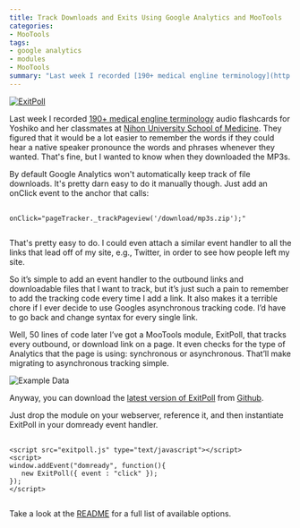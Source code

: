 ```yaml
---
title: Track Downloads and Exits Using Google Analytics and MooTools
categories:
- MooTools
tags: 
- google analytics
- modules
- MooTools
summary: "Last week I recorded [190+ medical engline terminology](http://meditastic.simulacre.org/) audio flashcards for Yoshiko and her classmates at [Nihon University School of Medicine](http://www.med.nihon-u.ac.jp/). They figured that it would be a lot easier to remember the words if they could hear a native speaker pronounce the words and phrases whenever they wanted. That's fine, but I wanted to know when they downloaded the MP3s."
---
```


[![ExitPoll](http://c5.simulacre.org/exitpoll/images/banner_300x150.png)](http://mootools.net/forge/p/exitpoll)

Last week I recorded [190+ medical engline terminology](http://meditastic.simulacre.org/) audio flashcards for Yoshiko and her classmates at [Nihon University School of Medicine](http://www.med.nihon-u.ac.jp/). They figured that it would be a lot easier to remember the words if they could hear a native speaker pronounce the words and phrases whenever they wanted. That's fine, but I wanted to know when they downloaded the MP3s.

By default Google Analytics won't automatically keep track of file downloads. It's pretty darn easy to do it manually though. Just add an onClick event to the anchor that calls:

<pre>
  <code class="js">
onClick="pageTracker._trackPageview('/download/mp3s.zip');"
  </code>
</pre>

That's pretty easy to do. I could even attach a similar event handler to all the links that lead off of my site, e.g., Twitter, in order to see how people left my site.

So it&#8217;s simple to add an event handler to the outbound links and downloadable files that I want to track, but it&#8217;s just such a pain to remember to add the tracking code every time I add a link. It also makes it a terrible chore if I ever decide to use Googles asynchronous tracking code. I&#8217;d have to go back and change syntax for every single link.

Well, 50 lines of code later I&#8217;ve got a MooTools module, ExitPoll, that tracks every outbound, or download link on a page. It even checks for the type of Analytics that the page is using: synchronous or asynchronous. That&#8217;ll make migrating to asynchronous tracking simple.

![Example Data](http://c5.simulacre.org/exitpoll/images/exampleData_464x215.png)

Anyway, you can download the [latest version of ExitPoll](http://github.com/simulacre/ExitPoll/zipball/master) from [Github](http://github.com/simulacre/ExitPoll).

Just drop the module on your webserver, reference it, and then instantiate ExitPoll in your domready event handler.

<pre>
  <code class="js">
&lt;script src="exitpoll.js" type="text/javascript"&gt;&lt;/script&gt;
&lt;script&gt;
window.addEvent("domready", function(){
   new ExitPoll({ event : "click" });
});
&lt;/script&gt;
  </code>
</pre>

Take a look at the [README](http://github.com/simulacre/ExitPoll/blob/master/README.md) for a full list of available options.

